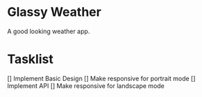 # Glassy Weather

A good looking weather app.

# Tasklist

[] Implement Basic Design
[] Make responsive for portrait mode
[] Implement API
[] Make responsive for landscape mode
